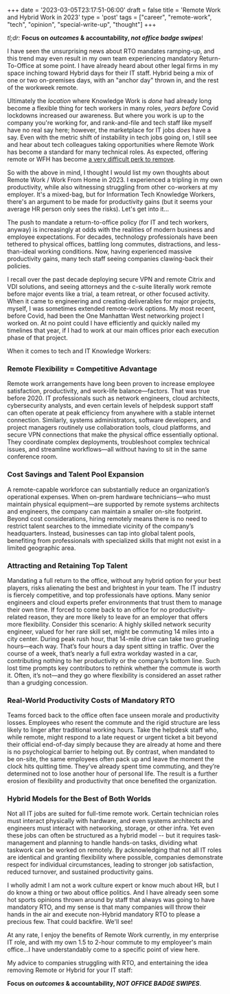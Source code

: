 +++
date = '2023-03-05T23:17:51-06:00'
draft = false
title = 'Remote Work and Hybrid Work in 2023'
type = 'post'
tags = ["career", "remote-work", "tech", "opinion", "special-write-up", "thought"]
+++

<div style="font-size: 14px;">
<i>tl;dr:</i> <b>Focus on <i>outcomes</i> & accountability, <i>not office badge swipes</i></b>!
</div>

I have seen the unsurprising news about RTO mandates ramping-up, and this trend may even result in my own team experiencing mandatory Return-To-Office at some point.  I have already heard about other legal firms in my space inching toward Hybrid days for their IT staff.  Hybrid being a mix of one or two on-premises days, with an "anchor day" thrown in, and the rest of the workweek remote.<br />

Ultimately the <i>location</i> where Knowledge Work is <i>done</i> had already long become a flexible thing for tech workers in many roles, <i>years before</i> Covid lockdowns increased our awareness.  But where you work is up to the company you're working for, and rank-and-file and tech staff like myself have no real say here; however, the marketplace for IT jobs <i>does</i> have a say.  Even with the metric shift of instability in tech jobs going on, I still see and hear about tech colleagues taking opportunities where Remote Work has become a standard for many technical roles.  As expected, offering remote or WFH has become <a href="https://sloanreview.mit.edu/article/return-to-office-mandates-how-to-lose-your-best-performers/">a very difficult perk to remove</a>.<br />

So with the above in mind, I thought I would list my own thoughts about Remote Work / Work From Home in 2023.  I experienced a tripling in my own productivity, while also witnessing struggling from other co-workers at my employer.  It's a mixed-bag, but for Information Tech Knowledge Workers, there's an argument to be made for productivity gains (but it seems your average HR person only sees the risks).  Let's get into it... <br />

The push to mandate a return-to-office policy (for IT and tech workers, anyway) is increasingly at odds with the realities of modern business and employee expectations. For decades, technology professionals have been tethered to physical offices, battling long commutes, distractions, and less-than-ideal working conditions. Now, having experienced massive productivity gains, many tech staff seeing companies clawing-back their policies. <br /> 

I recall over the past decade deploying secure VPN and remote Citrix and VDI solutions, and seeing attorneys and the c-suite literally work remote before major events like a trial, a team retreat, or other focused activity.  When it came to engineering and creating deliverables for major projects, myself, I was sometimes extended remote-work options.  My most recent, before Covid, had been the One Manhattan West networking project I worked on.  At no point could I have efficiently and quickly nailed my timelines that year, if I had to work at our main offices prior each execution phase of that project. <br />

When it comes to tech and IT Knowledge Workers: 

### Remote Flexibility = Competitive Advantage
Remote work arrangements have long been proven to increase employee satisfaction, productivity, and work-life balance—factors.  That was true before 2020. IT professionals such as network engineers, cloud architects, cybersecurity analysts, and even certain levels of helpdesk support staff can often operate at peak efficiency from anywhere with a stable internet connection. Similarly, systems administrators, software developers, and project managers routinely use collaboration tools, cloud platforms, and secure VPN connections that make the physical office essentially optional. They coordinate complex deployments, troubleshoot complex technical issues, and streamline workflows—all without having to sit in the same conference room.

### Cost Savings and Talent Pool Expansion
A remote-capable workforce can substantially reduce an organization’s operational expenses. When on-prem hardware technicians—who must maintain physical equipment—are supported by remote systems architects and engineers, the company can maintain a smaller on-site footprint. Beyond cost considerations, hiring remotely means there is no need to restrict talent searches to the immediate vicinity of the company’s headquarters. Instead, businesses can tap into global talent pools, benefiting from professionals with specialized skills that might not exist in a limited geographic area.

### Attracting and Retaining Top Talent
Mandating a full return to the office, without any hybrid option for your best players, risks alienating the best and brightest in your team. The IT industry is fiercely competitive, and top professionals have options. Many senior engineers and cloud experts prefer environments that trust them to manage their own time. If forced to come back to an office for no productivity-related reason, they are more likely to leave for an employer that offers more flexibility. Consider this scenario: A highly skilled network security engineer, valued for her rare skill set, might be commuting 14 miles into a city center. During peak rush hour, that 14-mile drive can take two grueling hours—each way. That’s four hours a day spent sitting in traffic. Over the course of a week, that’s nearly a full extra workday wasted in a car, contributing nothing to her productivity or the company’s bottom line. Such lost time prompts key contributors to rethink whether the commute is worth it. Often, it’s not—and they go where flexibility is considered an asset rather than a grudging concession.

### Real-World Productivity Costs of Mandatory RTO
Teams forced back to the office often face unseen morale and productivity losses. Employees who resent the commute and the rigid structure are less likely to linger after traditional working hours. Take the helpdesk staff who, while remote, might respond to a late request or urgent ticket a bit beyond their official end-of-day simply because they are already at home and there is no psychological barrier to helping out. By contrast, when mandated to be on-site, the same employees often pack up and leave the moment the clock hits quitting time. They’ve already spent time commuting, and they’re determined not to lose another hour of personal life. The result is a further erosion of flexibility and productivity that once benefited the organization.

### Hybrid Models for the Best of Both Worlds

Not all IT jobs are suited for full-time remote work. Certain technician roles must interact physically with hardware, and even systems architects and engineers must interact with networking, storage, or other infra. Yet even these jobs can often be structured as a hybrid model -- but it requires task-management and planning to handle hands-on tasks, dividing what taskwork can be worked on remotely. By acknowledging that not all IT roles are identical and granting flexibility where possible, companies demonstrate respect for individual circumstances, leading to stronger job satisfaction, reduced turnover, and sustained productivity gains.<br />

 I wholly admit I am not a work culture expert or know much about HR, but I do know a thing or two about office politics. And I have already seen some hot sports opinions thrown around by staff that always was going to have mandatory RTO, and my sense is that many companies will throw their hands in the air and execute non-Hybrid mandatory RTO to please a precious few. That could backfire. We'll see! <br />

 At any rate, I enjoy the benefits of Remote Work currently, in my enterprise IT role, and with my own 1.5 to 2-hour commute to my employeer's main office...I have understandably come to a specific point of view here. <br />

My advice to companies struggling with RTO, and entertaining the idea removing Remote or Hybrid for your IT staff: <br />

<b>Focus on <i>outcomes</i> & accountability, <i>NOT OFFICE BADGE SWIPES</i></b>.

